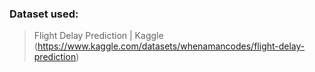 ### Dataset used:
> Flight Delay Prediction | Kaggle (https://www.kaggle.com/datasets/whenamancodes/flight-delay-prediction)

